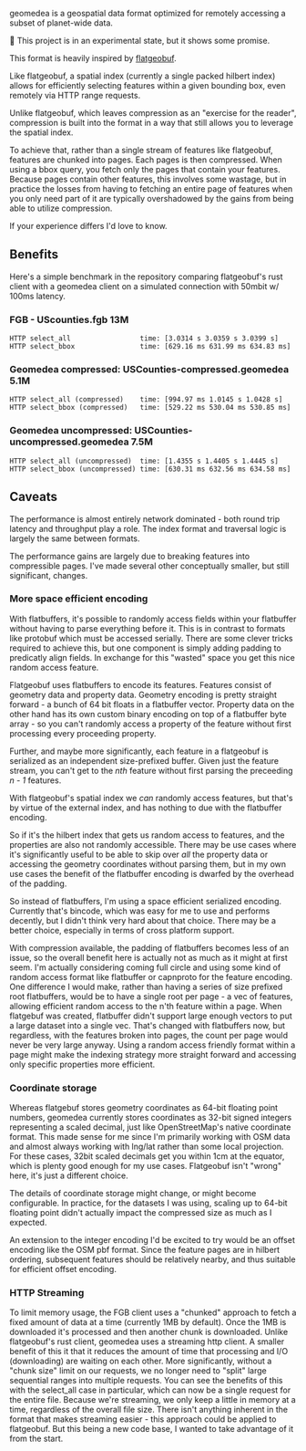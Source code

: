 geomedea is a geospatial data format optimized for remotely accessing a subset of planet-wide data.

🚨 This project is in an experimental state, but it shows some promise.

This format is heavily inspired by [flatgeobuf](https://github.com/flatgeobuf/flatgeobuf).

Like flatgeobuf, a spatial index (currently a single packed hilbert index) allows for efficiently selecting features within a given bounding box, even remotely via HTTP range requests.

Unlike flatgeobuf, which leaves compression as an "exercise for the reader", compression is built into the format in a way that still allows you to leverage the spatial index.

To achieve that, rather than a single stream of features like flatgeobuf, features are chunked into pages. Each pages is then compressed. When using a bbox query, you fetch only the pages that contain your features. Because pages contain other features, this involves some wastage, but in practice the losses from having to fetching an entire page of features when you only need part of it are typically overshadowed by the gains from being able to utilize compression.

If your experience differs I'd love to know.

## Benefits

Here's a simple benchmark in the repository comparing flatgeobuf's rust client with a geomedea client on a simulated connection with 50mbit w/ 100ms latency.

### FGB - UScounties.fgb 13M

```
HTTP select_all                 time: [3.0314 s 3.0359 s 3.0399 s]
HTTP select_bbox                time: [629.16 ms 631.99 ms 634.83 ms]
```

### Geomedea compressed: USCounties-compressed.geomedea 5.1M

```
HTTP select_all (compressed)    time: [994.97 ms 1.0145 s 1.0428 s]
HTTP select_bbox (compressed)   time: [529.22 ms 530.04 ms 530.85 ms]
```

### Geomedea uncompressed: USCounties-uncompressed.geomedea 7.5M

```
HTTP select_all (uncompressed)  time: [1.4355 s 1.4405 s 1.4445 s]
HTTP select_bbox (uncompressed) time: [630.31 ms 632.56 ms 634.58 ms]
```

## Caveats

The performance is almost entirely network dominated - both round trip latency and throughput play a role. The index format and traversal logic is largely the same between formats.

The performance gains are largely due to breaking features into compressible pages. I've made several other conceptually smaller, but still significant, changes.

### More space efficient encoding

With flatbuffers, it's possible to randomly access fields within your flatbuffer without having to parse everything before it. This is in contrast to formats like protobuf which must be accessed serially. There are some clever tricks required to achieve this, but one component is simply adding padding to predicatly align fields. In exchange for this "wasted" space you get this nice random access feature.

Flatgeobuf uses flatbuffers to encode its features. Features consist of geometry data and property data. Geometry encoding is pretty straight forward - a bunch of 64 bit floats in a flatbuffer vector. Property data on the other hand has its own custom binary encoding on top of a flatbuffer byte array - so you can't randomly access a property of the feature without first processing every proceeding property.

Further, and maybe more significantly, each feature in a flatgeobuf is serialized as an independent size-prefixed buffer. Given just the feature stream, you can't get to the _nth_ feature without first parsing the preceeding _n - 1_ features.

With flatgeobuf's spatial index we _can_ randomly access features, but that's by virtue of the external index, and has nothing to due with the flatbuffer encoding.

So if it's the hilbert index that gets us random access to features, and the properties are also not randomly accessible. There may be use cases where it's significantly useful to be able to skip over *all* the property data or accessing the geometry coordinates without parsing them, but in my own use cases the benefit of the flatbuffer encoding is dwarfed by the overhead of the padding.

So instead of flatbuffers, I'm using a space efficient serialized encoding. Currently that's bincode, which was easy for me to use and performs decently, but I didn't think very hard about that choice. There may be a better choice, especially in terms of cross platform support.

With compression available, the padding of flatbuffers becomes less of an issue, so the overall benefit here is actually not as much as it might at first seem. I'm actually considering coming full circle and using some kind of random access format like flatbuffer or capnproto for the feature encoding. One difference I would make, rather than having a series of size prefixed root flatbuffers, would be to have a single root per page - a vec of features, allowing efficient random access to the n'th feature within a page. When flatgebuf was created, flatbuffer didn't support large enough vectors to put a large dataset into a single vec. That's changed with flatbuffers now, but regardless, with the features broken into pages, the count per page would never be very large anyway. Using a random access friendly format within a page might make the indexing strategy more straight forward and accessing only specific properties more efficient.

### Coordinate storage

Whereas flatgebuf stores geometry coordinates as 64-bit floating point numbers, geomedea currently stores coordinates as 32-bit signed integers representing a scaled decimal, just like OpenStreetMap's native coordinate format. This made sense for me since I'm primarily working with OSM data and almost always working with lng/lat rather than some local projection. For these cases, 32bit scaled decimals get you within 1cm at the equator, which is plenty good enough for my use cases. Flatgeobuf isn't "wrong" here, it's just a different choice.

The details of coordinate storage might change, or might become configurable. In practice, for the datasets I was using, scaling up to 64-bit floating point didn't actually impact the compressed size as much as I expected.

An extension to the integer encoding I'd be excited to try would be an offset encoding like the OSM pbf format.
Since the feature pages are in hilbert ordering, subsequent features should be relatively nearby, and thus suitable for efficient offset encoding.

### HTTP Streaming

To limit memory usage, the FGB client uses a "chunked" approach to fetch a fixed amount of data at a time (currently 1MB by default). Once the 1MB is downloaded it's processed and then another chunk is downloaded.
Unlike flatgeobuf's rust client, geomedea uses a streaming http client.
A smaller benefit of this it that it reduces the amount of time that processing and I/O (downloading) are waiting on each other.
More significantly, without a "chunk size" limit on our requests, we no longer need to "split" large sequential ranges into multiple requests.
You can see the benefits of this with the select_all case in particular, which can now be a single request for the entire file. Because we're streaming, we only keep a little in memory at a time, regardless of the overall file size.
There isn't anything inherent in the format that makes streaming easier - this approach could be applied to flatgeobuf. But this being a new code base, I wanted to take advantage of it from the start.
